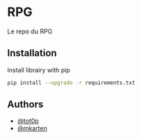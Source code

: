 
# RPG

Le repo du RPG


## Installation

Install librairy with pip
```bash
pip install --upgrade -r requirements.txt
```
    
## Authors

- [@tot0p](https://www.github.com/tot0p)
- [@mkarten](https://www.github.com/mkarten)


